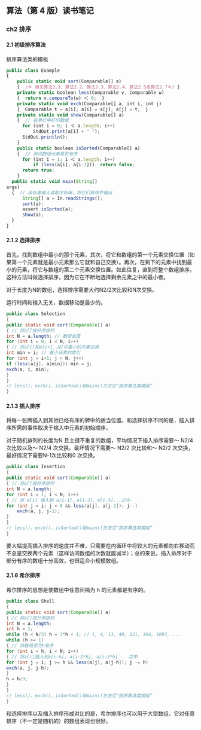 ## 算法（第 4 版）读书笔记

### ch2 排序

#### 2.1 初级排序算法

排序算法类的模板

``` typescript
public class Example
{
    public static void sort(Comparable[] a)
    {  /＊ 请见算法2.1、算法2.2、算法2.3、算法2.4、算法2.5或算法2.7＊/ }
    private static boolean less(Comparable v, Comparable w)
    {  return v.compareTo(w) ＜ 0;  }
    private static void exch(Comparable[] a, int i, int j)
    {  Comparable t = a[i]; a[i] = a[j]; a[j] = t;  }
    private static void show(Comparable[] a)
    {  // 在单行中打印数组
      for (int i = 0; i ＜ a.length; i++)
          StdOut.print(a[i] + " ");
      StdOut.println();
    }
    public static boolean isSorted(Comparable[] a)
    {  // 测试数组元素是否有序
      for (int i = 1; i ＜ a.length; i++)
          if (less(a[i], a[i-1]))  return false;
      return true;
  	}
  public static void main(String[]
args)
  {  // 从标准输入读取字符串，将它们排序并输出
      String[] a = In.readStrings();
      sort(a);
      assert isSorted(a);
      show(a);
  }
}
```

#### 2.1.2 选择排序

首先，找到数组中最小的那个元素，其次，将它和数组的第一个元素交换位置（如果第一个元素就是最小元素那么它就和自己交换）。再次，在剩下的元素中找到最小的元素，将它与数组的第二个元素交换位置。如此往复，直到将整个数组排序。这种方法叫做选择排序，因为它在不断地选择剩余元素之中的最小者。

对于长度为N的数组，选择排序需要大约N2/2次比较和N次交换。

运行时间和输入无关，数据移动是最少的。

```java
public class Selection
{
public static void sort(Comparable[] a)
{ // 将a[]按升序排列
int N = a.length; // 数组长度
for (int i = 0; i < N; i++)
{ // 将a[i]和a[i+1..N]中最小的元素交换
int min = i; // 最小元素的索引
for (int j = i+1; j < N; j++)
if (less(a[j], a[min])) min = j;
exch(a, i, min);
}
}
// less()、exch()、isSorted()和main()方法见“排序算法类模板”
}
```

#### 2.1.3 插入排序

将每一张牌插入到其他已经有序的牌中的适当位置。和选择排序不同的是，插入排序所需的事件取决于输入中元素的初始顺序。

对于随机排列的长度为N 且主键不重复的数组，平均情况下插入排序需要～ N2/4 次比较以及～ N2/4 次交换。最坏情况下需要～ N2/2 次比较和～ N2/2 次交换，最好情况下需要N-1次比较和0 次交换。

```java
public class Insertion
{
public static void sort(Comparable[] a)
{ // 将a[]按升序排列
int N = a.length;
for (int i = 1; i < N; i++)
{ // 将 a[i] 插入到 a[i-1]、a[i-2]、a[i-3]...之中
for (int j = i; j > 0 && less(a[j], a[j-1]); j--)
    exch(a, j, j-1);
}
}
// less()、exch()、isSorted()和main()方法见“排序算法类模板”
}
```

要大幅提高插入排序的速度并不难，只需要在内循环中将较大的元素都向右移动而不总是交换两个元素（这样访问数组的次数就能减半）；总的来说，插入排序对于部分有序的数组十分高效，也很适合小规模数组。

#### 2.1.6 希尔排序

希尔排序的思想是使数组中任意间隔为 h 的元素都是有序的。

```java
public class Shell
{
public static void sort(Comparable[] a)
{ // 将a[]按升序排列
int N = a.length;
int h = 1;
while (h < N/3) h = 3*h + 1; // 1, 4, 13, 40, 121, 364, 1093, ...
while (h >= 1)
{ // 将数组变为h有序
for (int i = h; i < N; i++)
{ // 将a[i]插入到a[i-h], a[i-2*h], a[i-3*h]... 之中
for (int j = i; j >= h && less(a[j], a[j-h]); j -= h)
exch(a, j, j-h);
}
h = h/3;
}
}
// less()、exch()、isSorted()和main()方法见“排序算法类模板”
}
```

和选择排序以及插入排序形成对比的是，希尔排序也可以用于大型数组。它对任意排序（不一定是随机的）的数组表现也很好。

